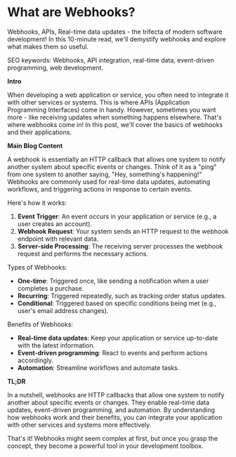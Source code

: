 **What are Webhooks?**
==================================

Webhooks, APIs, Real-time data updates - the trifecta of modern software development! In this 10-minute read, we'll demystify webhooks and explore what makes them so useful.

SEO keywords: Webhooks, API integration, real-time data, event-driven programming, web development.

**Intro**

When developing a web application or service, you often need to integrate it with other services or systems. This is where APIs (Application Programming Interfaces) come in handy. However, sometimes you want more - like receiving updates when something happens elsewhere. That's where webhooks come in! In this post, we'll cover the basics of webhooks and their applications.

**Main Blog Content**

A webhook is essentially an HTTP callback that allows one system to notify another system about specific events or changes. Think of it as a "ping" from one system to another saying, "Hey, something's happening!" Webhooks are commonly used for real-time data updates, automating workflows, and triggering actions in response to certain events.

Here's how it works:

1. **Event Trigger**: An event occurs in your application or service (e.g., a user creates an account).
2. **Webhook Request**: Your system sends an HTTP request to the webhook endpoint with relevant data.
3. **Server-side Processing**: The receiving server processes the webhook request and performs the necessary actions.

Types of Webhooks:

* **One-time**: Triggered once, like sending a notification when a user completes a purchase.
* **Recurring**: Triggered repeatedly, such as tracking order status updates.
* **Conditional**: Triggered based on specific conditions being met (e.g., user's email address changes).

Benefits of Webhooks:

* **Real-time data updates**: Keep your application or service up-to-date with the latest information.
* **Event-driven programming**: React to events and perform actions accordingly.
* **Automation**: Streamline workflows and automate tasks.

**TL;DR**

In a nutshell, webhooks are HTTP callbacks that allow one system to notify another about specific events or changes. They enable real-time data updates, event-driven programming, and automation. By understanding how webhooks work and their benefits, you can integrate your application with other services and systems more effectively.

That's it! Webhooks might seem complex at first, but once you grasp the concept, they become a powerful tool in your development toolbox.